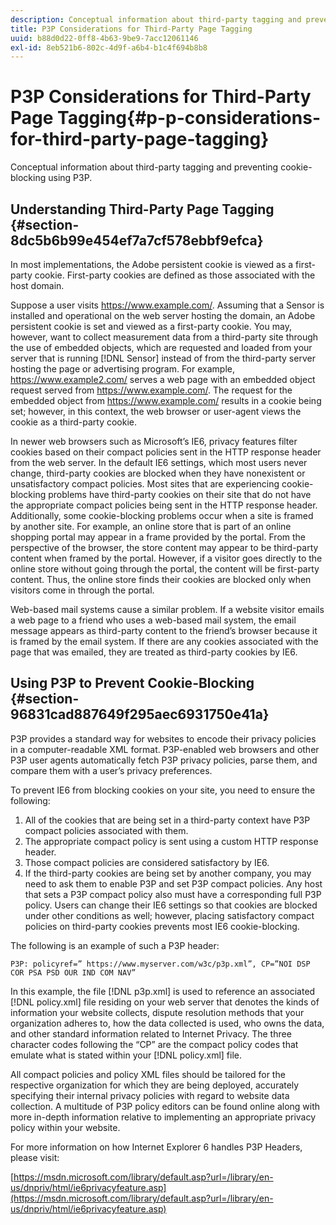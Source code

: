 ```yaml
---
description: Conceptual information about third-party tagging and preventing cookie-blocking using P3P.
title: P3P Considerations for Third-Party Page Tagging
uuid: b88d0d22-0ff8-4b63-9be9-7acc12061146
exl-id: 8eb521b6-802c-4d9f-a6b4-b1c4f694b8b8
---
```

# P3P Considerations for Third-Party Page Tagging{#p-p-considerations-for-third-party-page-tagging}

Conceptual information about third-party tagging and preventing cookie-blocking using P3P.

## Understanding Third-Party Page Tagging {#section-8dc5b6b99e454ef7a7cf578ebbf9efca}

In most implementations, the Adobe persistent cookie is viewed as a first-party cookie. First-party cookies are defined as those associated with the host domain.

Suppose a user visits https://www.example.com/. Assuming that a Sensor is installed and operational on the web server hosting the domain, an Adobe persistent cookie is set and viewed as a first-party cookie. You may, however, want to collect measurement data from a third-party site through the use of embedded objects, which are requested and loaded from your server that is running [!DNL Sensor] instead of from the third-party server hosting the page or advertising program. For example, https://www.example2.com/ serves a web page with an embedded object request served from https://www.example.com/. The request for the embedded object from https://www.example.com/ results in a cookie being set; however, in this context, the web browser or user-agent views the cookie as a third-party cookie.

In newer web browsers such as Microsoft’s IE6, privacy features filter cookies based on their compact policies sent in the HTTP response header from the web server. In the default IE6 settings, which most users never change, third-party cookies are blocked when they have nonexistent or unsatisfactory compact policies. Most sites that are experiencing cookie-blocking problems have third-party cookies on their site that do not have the appropriate compact policies being sent in the HTTP response header. Additionally, some cookie-blocking problems occur when a site is framed by another site. For example, an online store that is part of an online shopping portal may appear in a frame provided by the portal. From the perspective of the browser, the store content may appear to be third-party content when framed by the portal. However, if a visitor goes directly to the online store without going through the portal, the content will be first-party content. Thus, the online store finds their cookies are blocked only when visitors come in through the portal.

Web-based mail systems cause a similar problem. If a website visitor emails a web page to a friend who uses a web-based mail system, the email message appears as third-party content to the friend’s browser because it is framed by the email system. If there are any cookies associated with the page that was emailed, they are treated as third-party cookies by IE6.

## Using P3P to Prevent Cookie-Blocking {#section-96831cad887649f295aec6931750e41a}

P3P provides a standard way for websites to encode their privacy policies in a computer-readable XML format. P3P-enabled web browsers and other P3P user agents automatically fetch P3P privacy policies, parse them, and compare them with a user’s privacy preferences.

To prevent IE6 from blocking cookies on your site, you need to ensure the following:

1. All of the cookies that are being set in a third-party context have P3P compact policies associated with them.
1. The appropriate compact policy is sent using a custom HTTP response header.
1. Those compact policies are considered satisfactory by IE6.
1. If the third-party cookies are being set by another company, you may need to ask them to enable P3P and set P3P compact policies. Any host that sets a P3P compact policy also must have a corresponding full P3P policy. Users can change their IE6 settings so that cookies are blocked under other conditions as well; however, placing satisfactory compact policies on third-party cookies prevents most IE6 cookie-blocking.

The following is an example of such a P3P header:

```
P3P: policyref=” https://www.myserver.com/w3c/p3p.xml”, CP=”NOI DSP COR PSA PSD OUR IND COM NAV”
```

In this example, the file [!DNL p3p.xml] is used to reference an associated [!DNL policy.xml] file residing on your web server that denotes the kinds of information your website collects, dispute resolution methods that your organization adheres to, how the data collected is used, who owns the data, and other standard information related to Internet Privacy. The three character codes following the “CP” are the compact policy codes that emulate what is stated within your [!DNL policy.xml] file.

All compact policies and policy XML files should be tailored for the respective organization for which they are being deployed, accurately specifying their internal privacy policies with regard to website data collection. A multitude of P3P policy editors can be found online along with more in-depth information relative to implementing an appropriate privacy policy within your website.

For more information on how Internet Explorer 6 handles P3P Headers, please visit:

[https://msdn.microsoft.com/library/default.asp?url=/library/en-us/dnpriv/html/ie6privacyfeature.asp](https://msdn.microsoft.com/library/default.asp?url=/library/en-us/dnpriv/html/ie6privacyfeature.asp)
